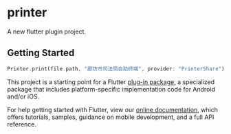 # printer

A new flutter plugin project.

## Getting Started
```dart
Printer.print(file.path, "廊坊市司法局自助终端", provider: "PrinterShare");
```

This project is a starting point for a Flutter
[plug-in package](https://flutter.dev/developing-packages/),
a specialized package that includes platform-specific implementation code for
Android and/or iOS.

For help getting started with Flutter, view our
[online documentation](https://flutter.dev/docs), which offers tutorials,
samples, guidance on mobile development, and a full API reference.

